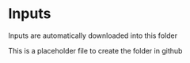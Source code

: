 # Inputs
Inputs are automatically downloaded into this folder

This is a placeholder file to create the folder in github

